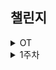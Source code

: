 
## 챌린지
<details>
<summary>OT</summary>
<div>

### 1) 사용 툴 설치 및 이해하기

- [x]  IntelliJ(얼티메이트 버전 추천-플러그인 사용 가능)
- [x]  MySQL, DB 접속 HediSQL or Dbeaver
- [x]  e2e 테스트용 postman
- [x]  git/github bash, zsh 설치
- [x]  putty or **MobaXterm** 설치

### 2) 해당 레포지토리 fork & PR 해보기

- [x]  https://github.com/byulcode/side-project-challenge-study

### 3) Linux Setting 환경

- [x]  ws12 설치 (windows)

<hr>

### 챌린지)
### 1) Centos vs Ubuntu 차이

#### Centos

- RHEL 기반의 리눅스 배포판이다.
- 업데이트가 느리지만  안정적이다.
- 엔터프라이즈 수준 애플리케이션에 중점을 두고 설계되었다.
- Ubuntu와 달리 Centos는 [cPanel/WHM](https://www.hostwinds.com/tutorials/cpanel-whm-overview)을 지원하기 때문에 기업에서 주로 사용한다.

#### Ubuntu

- 데비안 기반의 리눅스 배포판이다.
- 자주 업데이트 되므로 웹 위협에 취약하다.
- 사용자 경험에 중점을 두고 사용자 친화적으로 설계되었다.
- 온라인 커뮤니티, 튜토리얼, 문서 등을 통해 쉽게 정보를 얻을 수 있어 초심자가 사용하기에 적합하다.<br/><br/>


### 2) 쉘 스크립트란?
- 운영체제의 쉘에서 사용할 수 있는 명령어들의 조합을 모은 배치 파일로서, 명령어들을 한 줄씩 순차적으로 읽어 실행되도록 하는 인터프리터(Interpreter) 방식의 프로그램이다.
- 주로 반복되는 작업을 자동화하기 위해 사용된다.<br/><br/>

### 3) MySQL 5.7 vs MySQL 8.0 차이

#### MySQL 5.7

- 기본 Character Set이 latin1(2바이트) 이다.
- GRANT 명령으로 권한의 부여와 동시에 계정 생성이 가능하다.
- Descending Index 를 생성할 수는 있지만 실제로는 Ascending index로 생성된다. 이를 Backward로 읽는 방식으로 동작하기 때문에 성능 저하가 발생할 수 있다.

#### MySQL 8.0

- 기본 Character Set이 utf8mb4(가변4바이트)다. 그래서 이모지(4바이트) 같은 데이터도 손실 없이 저장 가능하다.
- 유저 생성은 CREATE USER 명령으로, 권한 부여는 GRANT 명령으로 구분해서 실행해야 한다.
- MySQL 8.0 부터 Descending Index 를 지원해 성능 저하 없이 생성할 수 있다.

</div>
</details>

<details>
<summary>1주차</summary>
<div>

### 챌린지) </br>학교 전공자로 지금까지 개발관련 배운 과목 커리큘럼을 가지고 마인드맵 만들어서 압축적으로 설명하기
<img src="https://user-images.githubusercontent.com/77001047/224380241-58d0f664-c3d9-4f40-8476-86952f8e0b65.png" width="700"/>
</div>
</details>

